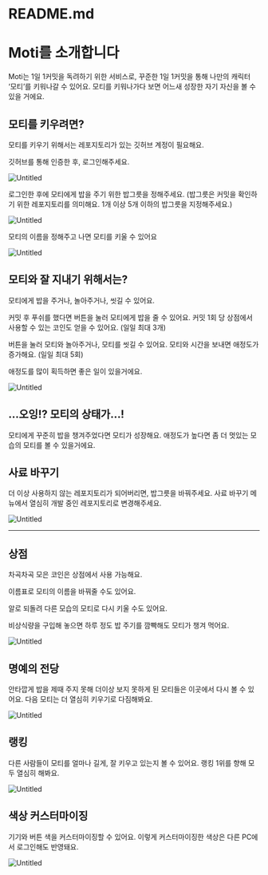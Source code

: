 # README.md

# Moti를 소개합니다

Moti는 1일 1커밋을 독려하기 위한 서비스로, 꾸준한 1일 1커밋을 통해 나만의 캐릭터 ‘모티’를 키워나갈 수 있어요. 모티를 키워나가다 보면 어느새 성장한 자기 자신을 볼 수 있을 거에요.

## 모티를 키우려면?

모티를 키우기 위해서는 레포지토리가 있는 깃허브 계정이 필요해요.

깃허브를 통해 인증한 후, 로그인해주세요.

![Untitled](./images/로그인페이지_깃헙로그인1.png)

로그인한 후에 모티에게 밥을 주기 위한 밥그릇을 정해주세요.
(밥그릇은 커밋을 확인하기 위한 레포지토리를 의미해요. 1개 이상 5개 이하의 밥그릇을 지정해주세요.)

![Untitled](./images/레포에딧_사료바꾸기페이지.png)

모티의 이름을 정해주고 나면 모티를 키울 수 있어요

![Untitled](./images/메인페이지.png)

## 모티와 잘 지내기 위해서는?

모티에게 밥을 주거나, 놀아주거나, 씻길 수 있어요.

커밋 후 푸쉬를 했다면 버튼을 눌러 모티에게 밥을 줄 수 있어요. 커밋 1회 당 상점에서 사용할 수 있는 코인도 얻을 수 있어요. (일일 최대 3개)

버튼을 눌러 모티와 놀아주거나, 모티를 씻길 수 있어요. 모티와 시간을 보내면 애정도가 증가해요. (일일 최대 5회)

애정도를 많이 획득하면 좋은 일이 있을거에요.

![Untitled](./images/메인페이지_놀아주기.png)

## …오잉!? 모티의 상태가…!

모티에게 꾸준히 밥을 챙겨주었다면 모티가 성장해요. 애정도가 높다면 좀 더 멋있는 모습의 모티를 볼 수 있을거에요.

## 사료 바꾸기

더 이상 사용하지 않는 레포지토리가 되어버리면, 밥그릇을 바꿔주세요. 사료 바꾸기 메뉴에서 열심히 개발 중인 레포지토리로 변경해주세요.

![Untitled](./images/레포에딧_레포바꾸기모달.png)

---

## 상점

차곡차곡 모은 코인은 상점에서 사용 가능해요.

이름표로 모티의 이름을 바꿔줄 수도 있어요.

알로 되돌려 다른 모습의 모티로 다시 키울 수도 있어요.

비상식량을 구입해 놓으면 하루 정도 밥 주기를 깜빡해도 모티가 챙겨 먹어요.

![Untitled](./images/상점페이지.png)

## 명예의 전당

안타깝게 밥을 제때 주지 못해 더이상 보지 못하게 된 모티들은 이곳에서 다시 볼 수 있어요. 다음 모티는 더 열심히 키우기로 다짐해봐요.

![Untitled](./images/명예의전당_리스트.png)

## 랭킹

다른 사람들이 모티를 얼마나 길게, 잘 키우고 있는지 볼 수 있어요. 랭킹 1위를 향해 모두 열심히 해봐요.

![Untitled](./images/랭킹페이지.png)


## 색상 커스터마이징

기기와 버튼 색을 커스터마이징할 수 있어요. 이렇게 커스터마이징한 색상은 다른 PC에서 로그인해도 반영돼요.

![Untitled](./images/환경설정페이지.png)